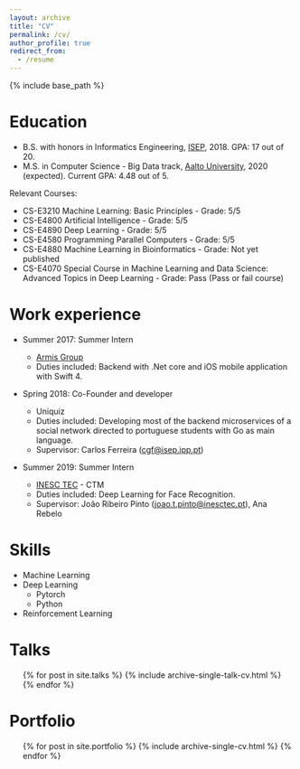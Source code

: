 ```yaml
---
layout: archive
title: "CV"
permalink: /cv/
author_profile: true
redirect_from:
  - /resume
---
```


{% include base_path %}

Education
======
* B.S. with honors in Informatics Engineering, [ISEP](http://isep.ipp.pt/), 2018. GPA: 17 out of 20.
* M.S. in Computer Science - Big Data track, [Aalto University](https://www.aalto.fi/en), 2020 (expected). Current GPA: 4.48 out of 5.

Relevant Courses:
  * CS-E3210 	Machine Learning: Basic Principles - Grade: 5/5
  * CS-E4800 	Artificial Intelligence - Grade: 5/5
  * CS-E4890 	Deep Learning - Grade: 5/5
  * CS-E4580 	Programming Parallel Computers - Grade: 5/5
  * CS-E4880 	Machine Learning in Bioinformatics - Grade: Not yet published
  * CS-E4070 	Special Course in Machine Learning and Data Science: Advanced Topics in Deep Learning - Grade: Pass (Pass or fail course)


Work experience
======
* Summer 2017: Summer Intern
  * [Armis Group](http://www.armis.pt/)
  * Duties included: Backend with .Net core and iOS mobile application with Swift 4.

* Spring 2018: Co-Founder and developer
  * Uniquiz
  * Duties included: Developing most of the backend microservices of a social network directed to portuguese students with Go as main language.
  * Supervisor: Carlos Ferreira (cgf@isep.ipp.pt)
  
* Summer 2019: Summer Intern
  * [INESC TEC](https://www.inesctec.pt/en) - CTM 
  * Duties included: Deep Learning for Face Recognition. 
  * Supervisor: João Ribeiro Pinto (joao.t.pinto@inesctec.pt), Ana Rebelo
  
  
Skills
======
* Machine Learning
* Deep Learning 
  * Pytorch 
  * Python
* Reinforcement Learning 

  
Talks
======
  <ul>{% for post in site.talks %}
    {% include archive-single-talk-cv.html %}
  {% endfor %}</ul>
  
Portfolio
======
  <ul>{% for post in site.portfolio %}
    {% include archive-single-cv.html %}
  {% endfor %}</ul>
